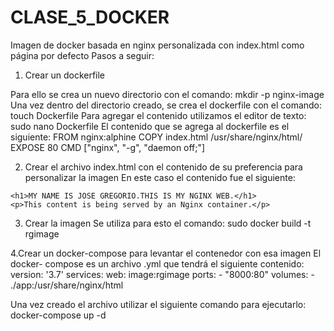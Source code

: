 # CLASE_5_DOCKER
Imagen de docker basada en nginx personalizada con index.html como página por defecto
Pasos a seguir:

1. Crear un dockerfile

Para ello se crea un nuevo directorio con el comando: 
mkdir -p nginx-image
Una vez dentro del directorio creado, se crea el dockerfile con el comando: touch Dockerfile
Para agregar el contenido utilizamos el editor de texto:  sudo nano Dockerfile 
El contenido que se agrega al dockerfile es el siguiente: 
FROM nginx:alphine
COPY index.html /usr/share/nginx/html/
EXPOSE 80
CMD ["nginx", "-g", "daemon off;"]

2. Crear el archivo index.html con el contenido de su preferencia para personalizar la imagen
En este caso el contenido fue el siguiente:
<html lang="en">
<head>
    <meta charset="utf-8">
    <title>DEMO DOCKER CONTAINER</title>
    <link rel="stylesheet" href="https://cdn.jsdelivr.net/gh/kognise/water.css@latest/dist/dark.min.css">
</head>
<body>

    <h1>MY NAME IS JOSE GREGORIO.THIS IS MY NGINX WEB.</h1>
    <p>This content is being served by an Nginx container.</p>

</body>
</html>

3. Crear la imagen
Se utiliza para esto el comando: 
sudo docker build -t rgimage

4.Crear un docker-compose para levantar el contenedor con esa imagen 
El docker- compose es un archivo .yml que tendrá el siguiente contenido:
version: '3.7'
services:
  web:
    image:rgimage
    ports:
      - "8000:80"
    volumes:
      - ./app:/usr/share/nginx/html

Una vez creado el archivo utilizar el siguiente comando para ejecutarlo: 
docker-compose up -d
